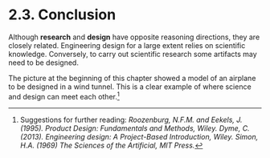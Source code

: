# 2.3. Conclusion

Although **research** and **design** have opposite reasoning directions, they are closely related. Engineering design for a large extent relies on scientific knowledge. Conversely, to carry out scientific research some artifacts may need to be designed.

The picture at the beginning of this chapter showed a model of an airplane to be designed in a wind tunnel. This is a clear example of where science and design can meet each other.[^ref] 

[^ref]: Suggestions for further reading: 
*Roozenburg, N.F.M. and Eekels, J. (1995). Product Design: Fundamentals and Methods, Wiley.*
*Dyme, C. (2013). Engineering design: A Project-Based Introduction, Wiley.*
*Simon, H.A. (1969) The Sciences of the Artificial, MIT Press.*

